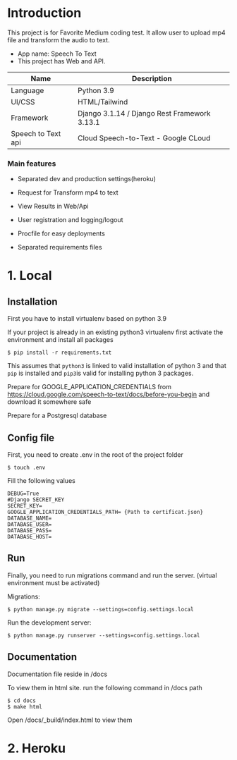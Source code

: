 # Introduction

This project is for Favorite Medium coding test. It allow user to upload mp4 file and transform the audio to text.

- App name: Speech To Text
- This project has Web and API.

| Name                 | Description                                                       |
| -------------------- | ----------------------------------------------------------------- |
| Language             | Python 3.9                                                        |
| UI/CSS               | HTML/Tailwind                                                     |
| Framework            | Django 3.1.14 / Django Rest Framework 3.13.1                      |
| Speech to Text api   | Cloud Speech-to-Text - Google CLoud                               |

### Main features

* Separated dev and production settings(heroku)

* Request for Transform mp4 to text

* View Results in Web/Api

* User registration and logging/logout

* Procfile for easy deployments

* Separated requirements files


# 1. Local

## Installation

First you have to install virtualenv based on python 3.9

If your project is already in an existing python3 virtualenv first activate the environment and install all packages

    $ pip install -r requirements.txt

This assumes that `python3` is linked to valid installation of python 3 and that `pip` is installed and `pip3`is valid
for installing python 3 packages.

Prepare for GOOGLE_APPLICATION_CREDENTIALS from https://cloud.google.com/speech-to-text/docs/before-you-begin and download it somewhere safe

Prepare for a Postgresql database

## Config file

First, you need to create .env in the root of the project folder

    $ touch .env

Fill the following values

    DEBUG=True
    #Django SECRET_KEY
    SECRET_KEY= 
    GOOGLE_APPLICATION_CREDENTIALS_PATH= {Path to certificat.json}
    DATABASE_NAME=
    DATABASE_USER=
    DATABASE_PASS=
    DATABASE_HOST=

## Run

Finally, you need to run migrations command and run the server. (virtual environment must be activated)

Migrations:

    $ python manage.py migrate --settings=config.settings.local

Run the development server:

    $ python manage.py runserver --settings=config.settings.local

## Documentation

Documentation file reside in /docs

To view them in html site. run the following command in /docs path

    $ cd docs
    $ make html

Open /docs/_build/index.html to view them


# 2. Heroku